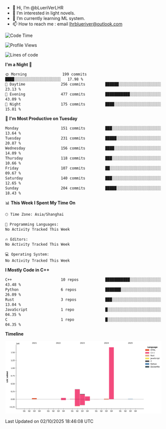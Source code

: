 - 👋 Hi, I’m @bLueriVerLHR
- 👀 I’m interested in light novels.
- 🌱 I’m currently learning ML system.
- 📫 How to reach me : email lhrblueriver@outlook.com

<!--START_SECTION:waka-->
![Code Time](http://img.shields.io/badge/Code%20Time-426%20hrs%206%20mins-blue)

![Profile Views](http://img.shields.io/badge/Profile%20Views-0-blue)

![Lines of code](https://img.shields.io/badge/From%20Hello%20World%20I%27ve%20Written-2.3%20million%20lines%20of%20code-blue)

**I'm a Night 🦉** 

```text
🌞 Morning                199 commits         ████░░░░░░░░░░░░░░░░░░░░░   17.98 % 
🌆 Daytime                256 commits         ██████░░░░░░░░░░░░░░░░░░░   23.13 % 
🌃 Evening                477 commits         ███████████░░░░░░░░░░░░░░   43.09 % 
🌙 Night                  175 commits         ████░░░░░░░░░░░░░░░░░░░░░   15.81 % 
```
📅 **I'm Most Productive on Tuesday** 

```text
Monday                   151 commits         ███░░░░░░░░░░░░░░░░░░░░░░   13.64 % 
Tuesday                  231 commits         █████░░░░░░░░░░░░░░░░░░░░   20.87 % 
Wednesday                156 commits         ████░░░░░░░░░░░░░░░░░░░░░   14.09 % 
Thursday                 118 commits         ███░░░░░░░░░░░░░░░░░░░░░░   10.66 % 
Friday                   107 commits         ██░░░░░░░░░░░░░░░░░░░░░░░   09.67 % 
Saturday                 140 commits         ███░░░░░░░░░░░░░░░░░░░░░░   12.65 % 
Sunday                   204 commits         █████░░░░░░░░░░░░░░░░░░░░   18.43 % 
```


📊 **This Week I Spent My Time On** 

```text
🕑︎ Time Zone: Asia/Shanghai

💬 Programming Languages: 
No Activity Tracked This Week

🔥 Editors: 
No Activity Tracked This Week

💻 Operating System: 
No Activity Tracked This Week
```

**I Mostly Code in C++** 

```text
C++                      10 repos            ███████████░░░░░░░░░░░░░░   43.48 % 
Python                   6 repos             ███████░░░░░░░░░░░░░░░░░░   26.09 % 
Rust                     3 repos             ███░░░░░░░░░░░░░░░░░░░░░░   13.04 % 
JavaScript               1 repo              █░░░░░░░░░░░░░░░░░░░░░░░░   04.35 % 
C                        1 repo              █░░░░░░░░░░░░░░░░░░░░░░░░   04.35 % 
```



**Timeline**

![Lines of Code chart](https://raw.githubusercontent.com/bLueriVerLHR/bLueriVerLHR/main/assets/bar_graph.png)


 Last Updated on 02/10/2025 18:46:08 UTC
<!--END_SECTION:waka-->
